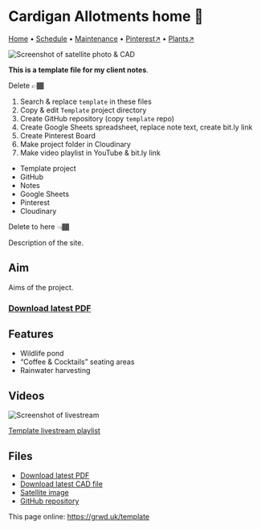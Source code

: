# Cardigan Allotments home 🏡

[Home](https://grwd.uk/template/) • [Schedule](https://grwd.uk/template/schedule) • [Maintenance](https://grwd.uk/template/management) • [Pinterest↗](https://pinterest.co.uk/NatureWorksGarden/template) • [Plants↗](https://bit.ly/template-plants)

![Screenshot of satellite photo & CAD](https://res.cloudinary.com/growdigital/image/upload/w_320/v1637764609/clifftop/clifftop-0.6-screenshot.jpg)

**This is a template file for my client notes**.

Delete 👉🏾
1. Search & replace `template` in these files
2. Copy & edit `Template` project directory
3. Create GitHub repository (copy `template` repo)
4. Create Google Sheets spreadsheet, replace note text, create bit.ly link
5. Create Pinterest Board
6. Make project folder in Cloudinary
7. Make video playlist in YouTube & bit.ly link

* Template project
* GitHub
* Notes
* Google Sheets
* Pinterest
* Cloudinary

Delete to here 👈🏾

Description of the site.

## Aim

Aims of the project.

### [Download latest PDF](https://github.com/growdigital/template/raw/main/template.pdf)

## Features

* Wildlife pond
* “Coffee & Cocktails” seating areas
* Rainwater harvesting

## Videos

![Screenshot of livestream](https://res.cloudinary.com/growdigital/image/upload/w_320/v1638362351/clifftop/clifftop-livestream.jpg)

[Template livestream playlist](https://bit.ly/template-playlist)

## Files

* [Download latest PDF](https://github.com/growdigital/template/raw/main/template.pdf)
* [Download latest CAD file](https://downgit.github.io/#/home?url=https://github.com/growdigital/template/blob/main/template.dxf)
* [Satellite image](https://github.com/growdigital/template/raw/main/satellite.jpg)
* [GitHub repository](https://github.com/growdigital/template)

This page online: <https://grwd.uk/template>
